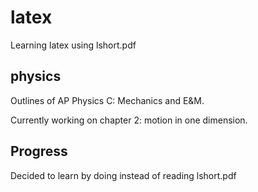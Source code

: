 latex
=====

Learning latex using lshort.pdf

physics
--
Outlines of AP Physics C: Mechanics and E&M.

Currently working on chapter 2: motion in one dimension.

Progress
--
Decided to learn by doing instead of reading lshort.pdf
